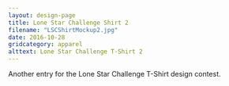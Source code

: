 ```yaml
---
layout: design-page
title: Lone Star Challenge Shirt 2
filename: "LSCShirtMockup2.jpg"
date: 2016-10-28
gridcategory: apparel
alttext: Lone Star Challenge T-Shirt 2
---
```

Another entry for the Lone Star Challenge T-Shirt design contest.
